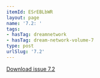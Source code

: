 ```yaml
---
itemId: ESrEBLbWR
layout: page
name: '7.2: '
tags:
- hasTag: dreamnetwork
- hasTag: dream-network-volume-7
type: post
urlSlug: '7.2'
---
```

<a href="../files/pdfs/Volume_7/7.2-Dream-Network-Bulletin_Volume-7-Number-2.pdf" download="">Download issue 7.2</a>